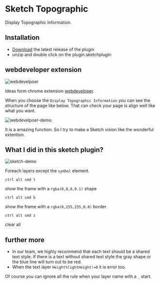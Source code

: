 # Sketch Topographic

Display Topographic Information.

## Installation

- [Download](../../releases/latest/download/plugin.sketchplugin.zip) the latest release of the plugin
- unzip and double click on the plugin.sketchplugin


## webdeveloper extension

![webdevelpoer](./img/webdeveloper.png)

Ideas form chrome extension [webdeveloper](https://chrome.google.com/webstore/detail/web-developer/bfbameneiokkgbdmiekhjnmfkcnldhhm?hl=zh-CN).

When you choose the `Display Topographic Information` you can see the structure of the page like below. That can check your page is align well like what you want.

![webdevelpoer-demo](./img/webdeveloper-demo.jpg)

It is a amazing function. So I try to make a Sketch vision like the wonderful extention. 

## What I did in this sketch plugin?

![sketch-demo](./img/sketch-demo.jpg)

Foreach layers except the `symbol` element.

`ctrl alt cmd t`

show the frame with a `rgba(0,0,0,0.1)` shape

`ctrl alt cmd b`

show the frame with a `rgba(0,255,255,0.8)` border

`ctrl alt cmd z`

clear all

## further more

* In our team, we highly recommend that each text should be a shared text style. If there is a text without shared text style the gray shape or the blue line will turn out to be red. 
* When the text layer `Height%lightHeight!=0` it is error too. 

Of course you can ignore all the rule when your layer name with a `_` start.
